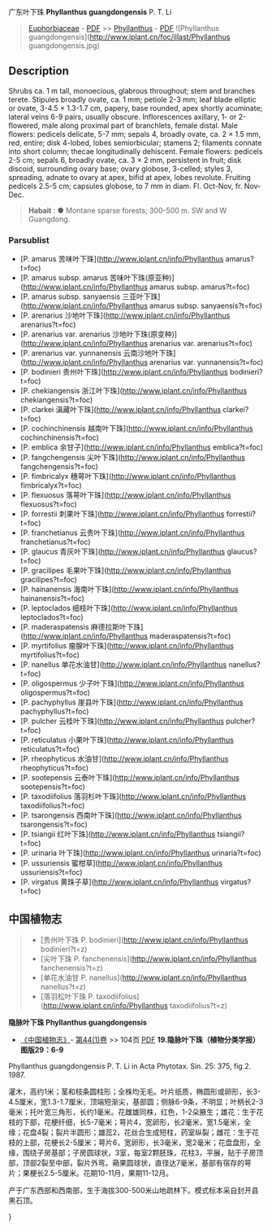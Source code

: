 广东叶下珠 **Phyllanthus guangdongensis** P. T. Li

> [Euphorbiaceae](http://www.iplant.cn/info/Euphorbiaceae?t=foc) - [PDF](http://www.iplant.cn/foc/pdf/Euphorbiaceae.pdf) >> [Phyllanthus](http://www.iplant.cn/info/Phyllanthus?t=foc) - [PDF](http://www.iplant.cn/foc/pdf/Phyllanthus.pdf)
![Phyllanthus guangdongensis](http://www.iplant.cn/foc/illast/Phyllanthus guangdongensis.jpg)

## Description

Shrubs ca. 1 m tall, monoecious, glabrous throughout; stem and branches terete. Stipules broadly ovate, ca. 1 mm; petiole 2-3 mm; leaf blade elliptic or ovate, 3-4.5 × 1.3-1.7 cm, papery, base rounded, apex shortly acuminate; lateral veins 6-9 pairs, usually obscure. Inflorescences axillary, 1- or 2-flowered, male along proximal part of branchlets, female distal. Male flowers: pedicels delicate, 5-7 mm; sepals 4, broadly ovate, ca. 2 × 1.5 mm, red, entire; disk 4-lobed, lobes semiorbicular; stamens 2; filaments connate into short column; thecae longitudinally dehiscent. Female flowers: pedicels 2-5 cm; sepals 6, broadly ovate, ca. 3 × 2 mm, persistent in fruit; disk discoid, surrounding ovary base; ovary globose, 3-celled; styles 3, spreading, adnate to ovary at apex, bifid at apex, lobes revolute. Fruiting pedicels 2.5-5 cm; capsules globose, to 7 mm in diam. Fl. Oct-Nov, fr. Nov-Dec.

> **Habait** : 
>● Montane sparse forests; 300-500 m. SW and W Guangdong.

### Parsublist

* [P.  amarus  苦味叶下珠](http://www.iplant.cn/info/Phyllanthus amarus?t=foc)
* [P.  amarus subsp. amarus  苦味叶下珠(原亚种)](http://www.iplant.cn/info/Phyllanthus amarus subsp. amarus?t=foc)
* [P.  amarus subsp. sanyaensis  三亚叶下珠](http://www.iplant.cn/info/Phyllanthus amarus subsp. sanyaensis?t=foc)
* [P.  arenarius  沙地叶下珠](http://www.iplant.cn/info/Phyllanthus arenarius?t=foc)
* [P.  arenarius var. arenarius  沙地叶下珠(原变种)](http://www.iplant.cn/info/Phyllanthus arenarius var. arenarius?t=foc)
* [P.  arenarius var. yunnanensis  云南沙地叶下珠](http://www.iplant.cn/info/Phyllanthus arenarius var. yunnanensis?t=foc)
* [P.  bodinieri  贵州叶下珠](http://www.iplant.cn/info/Phyllanthus bodinieri?t=foc)
* [P.  chekiangensis  浙江叶下珠](http://www.iplant.cn/info/Phyllanthus chekiangensis?t=foc)
* [P.  clarkei  滇藏叶下珠](http://www.iplant.cn/info/Phyllanthus clarkei?t=foc)
* [P.  cochinchinensis  越南叶下珠](http://www.iplant.cn/info/Phyllanthus cochinchinensis?t=foc)
* [P.  emblica  余甘子](http://www.iplant.cn/info/Phyllanthus emblica?t=foc)
* [P.  fangchengensis  尖叶下珠](http://www.iplant.cn/info/Phyllanthus fangchengensis?t=foc)
* [P.  fimbricalyx  穗萼叶下珠](http://www.iplant.cn/info/Phyllanthus fimbricalyx?t=foc)
* [P.  flexuosus  落萼叶下珠](http://www.iplant.cn/info/Phyllanthus flexuosus?t=foc)
* [P.  forrestii  刺果叶下珠](http://www.iplant.cn/info/Phyllanthus forrestii?t=foc)
* [P.  franchetianus  云贵叶下珠](http://www.iplant.cn/info/Phyllanthus franchetianus?t=foc)
* [P.  glaucus  青灰叶下珠](http://www.iplant.cn/info/Phyllanthus glaucus?t=foc)
* [P.  gracilipes  毛果叶下珠](http://www.iplant.cn/info/Phyllanthus gracilipes?t=foc)
* [P.  hainanensis  海南叶下珠](http://www.iplant.cn/info/Phyllanthus hainanensis?t=foc)
* [P.  leptoclados  细枝叶下珠](http://www.iplant.cn/info/Phyllanthus leptoclados?t=foc)
* [P.  maderaspatensis  麻德拉斯叶下珠](http://www.iplant.cn/info/Phyllanthus maderaspatensis?t=foc)
* [P.  myrtifolius  瘤腺叶下珠](http://www.iplant.cn/info/Phyllanthus myrtifolius?t=foc)
* [P.  nanellus  单花水油甘](http://www.iplant.cn/info/Phyllanthus nanellus?t=foc)
* [P.  oligospermus  少子叶下珠](http://www.iplant.cn/info/Phyllanthus oligospermus?t=foc)
* [P.  pachyphyllus  崖县叶下珠](http://www.iplant.cn/info/Phyllanthus pachyphyllus?t=foc)
* [P.  pulcher  云桂叶下珠](http://www.iplant.cn/info/Phyllanthus pulcher?t=foc)
* [P.  reticulatus  小果叶下珠](http://www.iplant.cn/info/Phyllanthus reticulatus?t=foc)
* [P.  rheophyticus  水油甘](http://www.iplant.cn/info/Phyllanthus rheophyticus?t=foc)
* [P.  sootepensis  云泰叶下珠](http://www.iplant.cn/info/Phyllanthus sootepensis?t=foc)
* [P.  taxodiifolius  落羽杉叶下珠](http://www.iplant.cn/info/Phyllanthus taxodiifolius?t=foc)
* [P.  tsarongensis  西南叶下珠](http://www.iplant.cn/info/Phyllanthus tsarongensis?t=foc)
* [P.  tsiangii  红叶下珠](http://www.iplant.cn/info/Phyllanthus tsiangii?t=foc)
* [P.  urinaria  叶下珠](http://www.iplant.cn/info/Phyllanthus urinaria?t=foc)
* [P.  ussuriensis  蜜柑草](http://www.iplant.cn/info/Phyllanthus ussuriensis?t=foc)
* [P.  virgatus  黄珠子草](http://www.iplant.cn/info/Phyllanthus virgatus?t=foc)

## 中国植物志

> * [贵州叶下珠  P.  bodinieri](http://www.iplant.cn/info/Phyllanthus bodinieri?t=z)
> * [尖叶下珠  P.  fanchenensis](http://www.iplant.cn/info/Phyllanthus fanchenensis?t=z)
> * [单花水油甘  P.  nanellus](http://www.iplant.cn/info/Phyllanthus nanellus?t=z)
> * [落羽松叶下珠  P.  taxodiifolius](http://www.iplant.cn/info/Phyllanthus taxodiifolius?t=z)

**隐脉叶下珠 Phyllanthus guangdongensis**

* [《中国植物志》](http://www.iplant.cn/frps)- [第44(1)卷](http://www.iplant.cn/frps/vol/44(1)) >> 104页 [PDF](http://www.iplant.cn/frps/pdf/44(1)/104a.PDF)
**19.隐脉叶下珠（植物分类学报）图版29：6-9**

Phyllanthus guangdongensis P. T. Li in Acta Phytotax. Sin. 25: 375, fig.2. 1987.

灌木，高约1米；茎和枝条圆柱形；全株均无毛。叶片纸质，椭圆形或卵形，长3-4.5厘米，宽1.3-1.7厘米，顶端短渐尖，基部圆；侧脉6-9条，不明显；叶柄长2-3毫米；托叶宽三角形，长约1毫米。花雌雄同株，红色，1-2朵腋生；雄花：生于花枝的下部，花梗纤细，长5-7毫米；萼片4，宽卵形，长2毫米，宽1.5毫米，全缘；花盘4裂；裂片半圆形；雄蕊2，花丝合生成短柱，药室纵裂；雌花：生于花枝的上部，花梗长2-5厘米；萼片6，宽卵形，长3毫米，宽2毫米；花盘盘形，全缘，围绕子房基部；子房圆球状，3室，每室2颗胚珠，花柱3，平展，贴于子房顶部，顶部2裂至中部，裂片外弯。蒴果圆球状，直径达7毫米，基部有宿存的萼片；果梗长2.5-5厘米。花期10-11月，果期11-12月。

产于广东西部和西南部，生于海拔300-500米山地疏林下。模式标本采自封开县黑石顶。

}